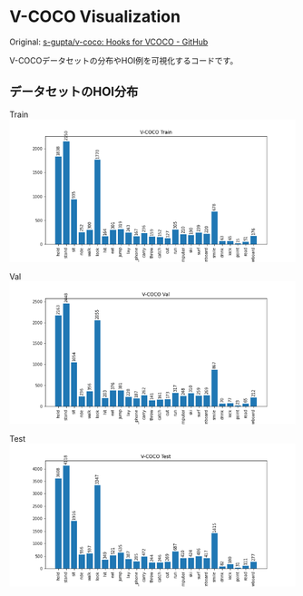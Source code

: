 # V-COCO Visualization

Original: [s-gupta/v-coco: Hooks for VCOCO - GitHub](https://github.com/s-gupta/v-coco/)

V-COCOデータセットの分布やHOI例を可視化するコードです。

## データセットのHOI分布
Train
![](outputs/V-COCO%20Train.png)

Val
![](outputs/V-COCO%20Val.png)

Test
![](outputs/V-COCO%20Test.png)